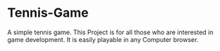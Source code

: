 # Tennis-Game
A simple tennis game. This Project is for all those who are interested in game development. It is easily playable in any Computer browser.
